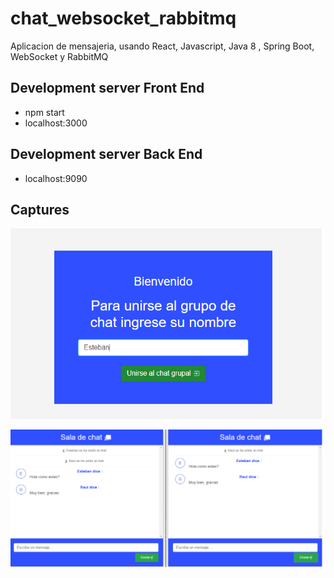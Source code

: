 # chat_websocket_rabbitmq
Aplicacion de mensajeria, usando React, Javascript, Java 8 , Spring Boot, WebSocket y RabbitMQ

## Development server Front End
- npm start
- localhost:3000

## Development server Back End
- localhost:9090

## Captures

![Alt text](https://github.com/estebanbri/chat_websocket_rabbitmq/blob/master/welcom2.png?raw=true "Welcome")

![Alt text](https://github.com/estebanbri/chat_websocket_rabbitmq/blob/master/chat2.png?raw=true "Sala")
